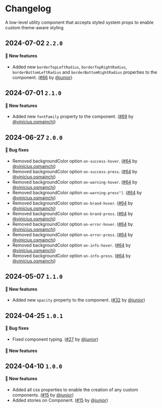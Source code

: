 # Changelog

A low-level utility component that accepts styled system props to enable custom theme-aware styling

## 2024-07-02 `2.2.0`

#### 🎉 New features

- Added new `borderTopLeftRadius`, `borderTopRightRadius`, `borderBottomLeftRadius` and `borderBottomRightRadius` properties to the component. ([#66](https://git.rarolabs.com.br/frontend/rarui/-/merge_requests/66) by [@junior](https://git.rarolabs.com.br/junior))

## 2024-07-01 `2.1.0`

#### 🎉 New features

- Added new `fontFamily` property to the component. ([#69](https://git.rarolabs.com.br/frontend/rarui/-/merge_requests/69) by [@vinicius.osmainchi](https://git.rarolabs.com.br/vinicius.osmainchi))

## 2024-06-27 `2.0.0`

#### 🐛 Bug fixes

- Removed backgroundColor option `on-success-hover`. ([#64](https://git.rarolabs.com.br/frontend/rarui/-/merge_requests/64) by [@vinicius.osmainchi](https://git.rarolabs.com.br/vinicius.osmainchi))
- Removed backgroundColor option `on-success-press`. ([#64](https://git.rarolabs.com.br/frontend/rarui/-/merge_requests/64) by [@vinicius.osmainchi](https://git.rarolabs.com.br/vinicius.osmainchi))
- Removed backgroundColor option `on-warning-hover`. ([#64](https://git.rarolabs.com.br/frontend/rarui/-/merge_requests/64) by [@vinicius.osmainchi](https://git.rarolabs.com.br/vinicius.osmainchi))
- Removed backgroundColor option `on-warning-press"]`. ([#64](https://git.rarolabs.com.br/frontend/rarui/-/merge_requests/64) by [@vinicius.osmainchi](https://git.rarolabs.com.br/vinicius.osmainchi))
- Removed backgroundColor option `on-brand-hover`. ([#64](https://git.rarolabs.com.br/frontend/rarui/-/merge_requests/64) by [@vinicius.osmainchi](https://git.rarolabs.com.br/vinicius.osmainchi))
- Removed backgroundColor option `on-brand-press`. ([#64](https://git.rarolabs.com.br/frontend/rarui/-/merge_requests/64) by [@vinicius.osmainchi](https://git.rarolabs.com.br/vinicius.osmainchi))
- Removed backgroundColor option `on-error-hover`. ([#64](https://git.rarolabs.com.br/frontend/rarui/-/merge_requests/64) by [@vinicius.osmainchi](https://git.rarolabs.com.br/vinicius.osmainchi))
- Removed backgroundColor option `on-error-press`. ([#64](https://git.rarolabs.com.br/frontend/rarui/-/merge_requests/64) by [@vinicius.osmainchi](https://git.rarolabs.com.br/vinicius.osmainchi))
- Removed backgroundColor option `on-info-hover`. ([#64](https://git.rarolabs.com.br/frontend/rarui/-/merge_requests/64) by [@vinicius.osmainchi](https://git.rarolabs.com.br/vinicius.osmainchi))
- Removed backgroundColor option `on-info-press`. ([#64](https://git.rarolabs.com.br/frontend/rarui/-/merge_requests/64) by [@vinicius.osmainchi](https://git.rarolabs.com.br/vinicius.osmainchi))

## 2024-05-07 `1.1.0`

#### 🎉 New features

- Added new `opacity` property to the component. ([#32](https://git.rarolabs.com.br/frontend/rarui/-/merge_requests/32) by [@junior](https://git.rarolabs.com.br/junior))

## 2024-04-25 `1.0.1`

#### 🐛 Bug fixes

- Fixed component typing. ([#27](https://git.rarolabs.com.br/frontend/rarui/-/merge_requests/27) by [@junior](https://git.rarolabs.com.br/junior))

#### 🎉 New features

## 2024-04-10 `1.0.0`

#### 🎉 New features

- Added all css properties to enable the creation of any custom components. ([#15](https://git.rarolabs.com.br/frontend/rarui/pull/15) by [@junior](https://git.rarolabs.com.br/junior))
- Added stories on Component. ([#15](https://git.rarolabs.com.br/frontend/rarui/pull/15) by [@junior](https://git.rarolabs.com.br/junior))

<!-- #### 🛠 Breaking changes -->

<!-- #### 📚 3rd party library updates -->

<!-- #### 🎉 New features -->

<!-- #### 🐛 Bug fixes -->

<!-- #### 💡 Others -->
